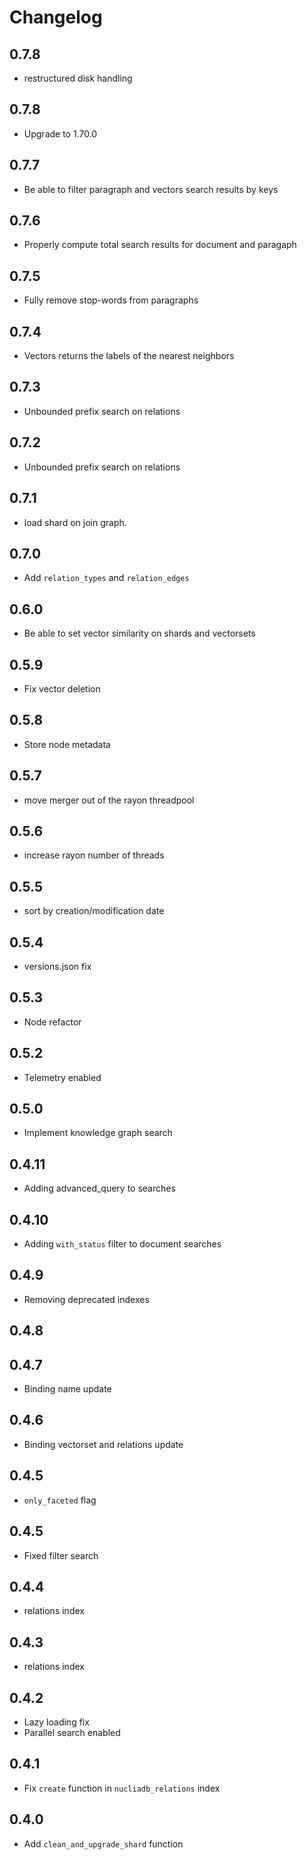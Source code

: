 # Changelog
## 0.7.8

- restructured disk handling

## 0.7.8

- Upgrade to 1.70.0

## 0.7.7

- Be able to filter paragraph and vectors search results by keys

## 0.7.6

- Properly compute total search results for document and paragaph

## 0.7.5

- Fully remove stop-words from paragraphs
## 0.7.4

- Vectors returns the labels of the nearest neighbors 
## 0.7.3

- Unbounded prefix search on relations
## 0.7.2

- Unbounded prefix search on relations
## 0.7.1

- load shard on join graph.

## 0.7.0

- Add `relation_types` and `relation_edges`

## 0.6.0

- Be able to set vector similarity on shards and vectorsets

## 0.5.9

- Fix vector deletion 

## 0.5.8

- Store node metadata
## 0.5.7

- move merger out of the rayon threadpool
## 0.5.6

- increase rayon number of threads

## 0.5.5

- sort by creation/modification date

## 0.5.4

- versions.json fix

## 0.5.3

- Node refactor

## 0.5.2

- Telemetry enabled

## 0.5.0

- Implement knowledge graph search

## 0.4.11

- Adding advanced_query to searches

## 0.4.10

- Adding `with_status` filter to document searches

## 0.4.9

- Removing deprecated indexes

## 0.4.8

## 0.4.7

- Binding name update

## 0.4.6

- Binding vectorset and relations update

## 0.4.5

- `only_faceted` flag

## 0.4.5

- Fixed filter search

## 0.4.4

- relations index

## 0.4.3
- relations index

## 0.4.2

- Lazy loading fix
- Parallel search enabled

## 0.4.1

- Fix `create` function in `nucliadb_relations` index

## 0.4.0

- Add `clean_and_upgrade_shard` function

